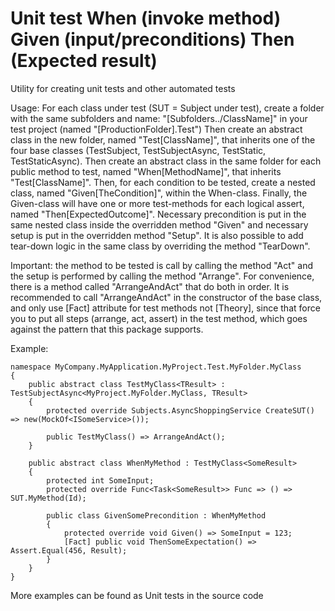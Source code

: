 # Unit test When (invoke method) Given (input/preconditions) Then (Expected result)

Utility for creating unit tests and other automated tests

Usage:
For each class under test (SUT = Subject under test), 
create a folder with the same subfolders and name: "[Subfolders../ClassName]" in your test project (named "[ProductionFolder].Test")
Then create an abstract class in the new folder, named "Test[ClassName]", that inherits one of the four base classes (TestSubject, TestSubjectAsync, TestStatic, TestStaticAsync).
Then create an abstract class in the same folder for each public method to test, named "When[MethodName]", that inherits "Test[ClassName]".
Then, for each condition to be tested, create a nested class, named "Given[TheCondition]", within the When-class.
Finally, the Given-class will have one or more test-methods for each logical assert, named "Then[ExpectedOutcome]".
Necessary precondition is put in the same nested class inside the overridden method "Given" and necessary setup is put in the overridden method "Setup".
It is also possible to add tear-down logic in the same class by overriding the method "TearDown".

Important: the method to be tested is call by calling the method "Act" and the setup is performed by calling the method "Arrange". For convenience,
there is a method called "ArrangeAndAct" that do both in order. It is recommended to call "ArrangeAndAct" in the constructor of the base class, 
and only use [Fact] attribute for test methods not [Theory], since that force you to put all steps (arrange, act, assert) in the test method,
which goes against the pattern that this package supports.

Example:
```
namespace MyCompany.MyApplication.MyProject.Test.MyFolder.MyClass
{
    public abstract class TestMyClass<TResult> : TestSubjectAsync<MyProject.MyFolder.MyClass, TResult>
    {
        protected override Subjects.AsyncShoppingService CreateSUT() => new(MockOf<ISomeService>());

        public TestMyClass() => ArrangeAndAct();
    }

    public abstract class WhenMyMethod : TestMyClass<SomeResult>
    {
        protected int SomeInput;
        protected override Func<Task<SomeResult>> Func => () => SUT.MyMethod(Id);

        public class GivenSomePrecondition : WhenMyMethod
        {
            protected override void Given() => SomeInput = 123;
            [Fact] public void ThenSomeExpectation() => Assert.Equal(456, Result);
        }
    }
}
```
More examples can be found as Unit tests in the source code
